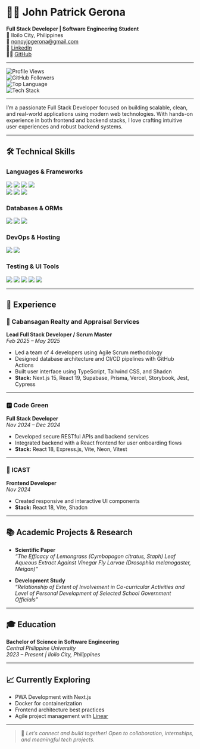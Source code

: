 # 👨‍💻 John Patrick Gerona

**Full Stack Developer | Software Engineering Student**  
📍 Iloilo City, Philippines  
📧 [nonoyjpgerona@gmail.com](mailto:nonoyjpgerona@gmail.com)  
🔗 [LinkedIn](https://www.linkedin.com/in/GeronaJohnPatrick/)  
🧑‍💻 [GitHub](https://github.com/Padre108)

---

![Profile Views](https://komarev.com/ghpvc/?username=Padre108&color=blue)  
![GitHub Followers](https://img.shields.io/github/followers/Padre108?style=social)  
![Top Language](https://img.shields.io/github/languages/top/Padre108?style=flat&color=informational)  
![Tech Stack](https://img.shields.io/badge/Stack-Full%20Stack-blueviolet?style=flat&logo=vercel&logoColor=white)

---

I’m a passionate Full Stack Developer focused on building scalable, clean, and real-world applications using modern web technologies. With hands-on experience in both frontend and backend stacks, I love crafting intuitive user experiences and robust backend systems.

---

## 🛠️ Technical Skills

### Languages & Frameworks

<p>
  <img src="https://img.shields.io/badge/TypeScript-3178c6?style=for-the-badge&logo=typescript&logoColor=white" />
  <img src="https://img.shields.io/badge/JavaScript-F7DF1E?style=for-the-badge&logo=javascript&logoColor=black" />
  <img src="https://img.shields.io/badge/Python-3776AB?style=for-the-badge&logo=python&logoColor=white" />
  <img src="https://img.shields.io/badge/Scala-DC322F?style=for-the-badge&logo=scala&logoColor=white" />
  <br />
  <img src="https://img.shields.io/badge/React-20232A?style=for-the-badge&logo=react&logoColor=61DAFB" />
  <img src="https://img.shields.io/badge/Next.js-000000?style=for-the-badge&logo=next.js&logoColor=white" />
  <img src="https://img.shields.io/badge/Express.js-000000?style=for-the-badge&logo=express&logoColor=white" />
</p>

### Databases & ORMs

<p>
  <img src="https://img.shields.io/badge/PostgreSQL-336791?style=for-the-badge&logo=postgresql&logoColor=white" />
  <img src="https://img.shields.io/badge/Supabase-3ECF8E?style=for-the-badge&logo=supabase&logoColor=white" />
  <img src="https://img.shields.io/badge/Prisma-2D3748?style=for-the-badge&logo=prisma&logoColor=white" />
</p>

### DevOps & Hosting

<p>
  <img src="https://img.shields.io/badge/Vercel-000000?style=for-the-badge&logo=vercel&logoColor=white" />
  <img src="https://img.shields.io/badge/GitHub_Actions-2088FF?style=for-the-badge&logo=github-actions&logoColor=white" />
</p>

### Testing & UI Tools

<p>
  <img src="https://img.shields.io/badge/Jest-C21325?style=for-the-badge&logo=jest&logoColor=white" />
  <img src="https://img.shields.io/badge/Cypress-17202C?style=for-the-badge&logo=cypress&logoColor=white" />
  <img src="https://img.shields.io/badge/Vitest-6E9F18?style=for-the-badge&logo=vitest&logoColor=white" />
  <img src="https://img.shields.io/badge/Storybook-FF4785?style=for-the-badge&logo=storybook&logoColor=white" />
  <img src="https://img.shields.io/badge/Playwright-2EAD33?style=for-the-badge&logo=playwright&logoColor=white" />
</p>

---

## 💼 Experience

### 🏡 Cabansagan Realty and Appraisal Services  
**Lead Full Stack Developer / Scrum Master**  
*Feb 2025 – May 2025*

- Led a team of 4 developers using Agile Scrum methodology  
- Designed database architecture and CI/CD pipelines with GitHub Actions  
- Built user interface using TypeScript, Tailwind CSS, and Shadcn  
- **Stack:** Next.js 15, React 19, Supabase, Prisma, Vercel, Storybook, Jest, Cypress

---

### 🅿️ Code Green  
**Full Stack Developer**  
*Nov 2024 – Dec 2024*

- Developed secure RESTful APIs and backend services  
- Integrated backend with a React frontend for user onboarding flows  
- **Stack:** React 18, Express.js, Vite, Neon, Vitest

---

### 🚬 ICAST  
**Frontend Developer**  
*Nov 2024*

- Created responsive and interactive UI components  
- **Stack:** React 18, Vite, Shadcn

---

## 📚 Academic Projects & Research

- **Scientific Paper**  
  *“The Efficacy of Lemongrass (Cymbopogon citratus, Staph) Leaf Aqueous Extract Against Vinegar Fly Larvae (Drosophila melanogaster, Meigan)”*

- **Development Study**  
  *“Relationship of Extent of Involvement in Co-curricular Activities and Level of Personal Development of Selected School Government Officials”*

---

## 🎓 Education

**Bachelor of Science in Software Engineering**  
*Central Philippine University*  
*2023 – Present | Iloilo City, Philippines*

---

## 📈 Currently Exploring

- PWA Development with Next.js  
- Docker for containerization  
- Frontend architecture best practices  
- Agile project management with [Linear](https://linear.app)

---

> 💬 *Let’s connect and build together! Open to collaboration, internships, and meaningful tech projects.*
